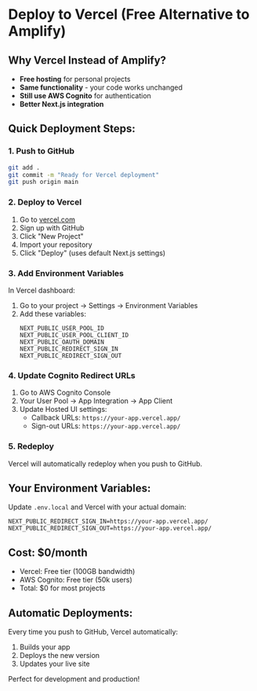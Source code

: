 # Deploy to Vercel (Free Alternative to Amplify)

## Why Vercel Instead of Amplify?
- **Free hosting** for personal projects
- **Same functionality** - your code works unchanged
- **Still use AWS Cognito** for authentication
- **Better Next.js integration**

## Quick Deployment Steps:

### 1. Push to GitHub
```bash
git add .
git commit -m "Ready for Vercel deployment"
git push origin main
```

### 2. Deploy to Vercel
1. Go to [vercel.com](https://vercel.com)
2. Sign up with GitHub
3. Click "New Project"
4. Import your repository
5. Click "Deploy" (uses default Next.js settings)

### 3. Add Environment Variables
In Vercel dashboard:
1. Go to your project → Settings → Environment Variables
2. Add these variables:
   ```
   NEXT_PUBLIC_USER_POOL_ID
   NEXT_PUBLIC_USER_POOL_CLIENT_ID
   NEXT_PUBLIC_OAUTH_DOMAIN
   NEXT_PUBLIC_REDIRECT_SIGN_IN
   NEXT_PUBLIC_REDIRECT_SIGN_OUT
   ```

### 4. Update Cognito Redirect URLs
1. Go to AWS Cognito Console
2. Your User Pool → App Integration → App Client
3. Update Hosted UI settings:
   - Callback URLs: `https://your-app.vercel.app/`
   - Sign-out URLs: `https://your-app.vercel.app/`

### 5. Redeploy
Vercel will automatically redeploy when you push to GitHub.

## Your Environment Variables:
Update `.env.local` and Vercel with your actual domain:
```
NEXT_PUBLIC_REDIRECT_SIGN_IN=https://your-app.vercel.app/
NEXT_PUBLIC_REDIRECT_SIGN_OUT=https://your-app.vercel.app/
```

## Cost: $0/month
- Vercel: Free tier (100GB bandwidth)
- AWS Cognito: Free tier (50k users)
- Total: $0 for most projects

## Automatic Deployments:
Every time you push to GitHub, Vercel automatically:
1. Builds your app
2. Deploys the new version
3. Updates your live site

Perfect for development and production!